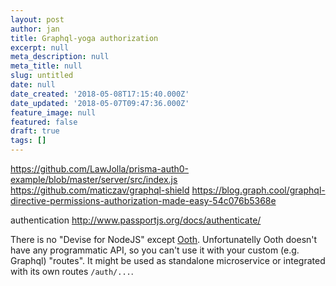 ```yaml
---
layout: post
author: jan
title: Graphql-yoga authorization
excerpt: null
meta_description: null
meta_title: null
slug: untitled
date: null
date_created: '2018-05-08T17:15:40.000Z'
date_updated: '2018-05-07T09:47:36.000Z'
feature_image: null
featured: false
draft: true
tags: []
---
```

https://github.com/LawJolla/prisma-auth0-example/blob/master/server/src/index.js
https://github.com/maticzav/graphql-shield
https://blog.graph.cool/graphql-directive-permissions-authorization-made-easy-54c076b5368e

authentication
http://www.passportjs.org/docs/authenticate/

There is no "Devise for NodeJS" except [Ooth](https://github.com/nmaro/ooth). Unfortunatelly Ooth doesn't have any programmatic API, so you can't use it with your custom (e.g. Graphql) "routes". It might be used as standalone microservice or integrated with its own routes `/auth/...`.
